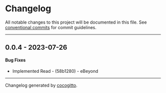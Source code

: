 # Changelog
All notable changes to this project will be documented in this file. See [conventional commits](https://www.conventionalcommits.org/) for commit guidelines.

- - -
## 0.0.4 - 2023-07-26
#### Bug Fixes
- Implemented Read - (58b1280) - eBeyond

- - -

Changelog generated by [cocogitto](https://github.com/cocogitto/cocogitto).